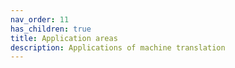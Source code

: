 ```yaml
---
nav_order: 11
has_children: true
title: Application areas
description: Applications of machine translation
---
```

